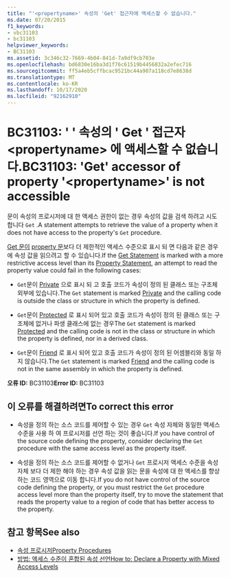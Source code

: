 ```yaml
---
title: "'<propertyname>' 속성의 'Get' 접근자에 액세스할 수 없습니다."
ms.date: 07/20/2015
f1_keywords:
- vbc31103
- bc31103
helpviewer_keywords:
- BC31103
ms.assetid: 3c346c32-7669-4b04-841d-7a9df9cb703e
ms.openlocfilehash: bd6830e16ba3d1f76c61519b4456832a2efec716
ms.sourcegitcommit: ff5a4eb5cffbcac9521bc44a907a118cd7e8638d
ms.translationtype: MT
ms.contentlocale: ko-KR
ms.lasthandoff: 10/17/2020
ms.locfileid: "92162910"
---
```

# <a name="bc31103-get-accessor-of-property-propertyname-is-not-accessible"></a><span data-ttu-id="f221d-102">BC31103: ' ' 속성의 ' Get ' 접근자 \<propertyname> 에 액세스할 수 없습니다.</span><span class="sxs-lookup"><span data-stu-id="f221d-102">BC31103: 'Get' accessor of property '\<propertyname>' is not accessible</span></span>

<span data-ttu-id="f221d-103">문이 속성의 프로시저에 대 한 액세스 권한이 없는 경우 속성의 값을 검색 하려고 시도 합니다 `Get` .</span><span class="sxs-lookup"><span data-stu-id="f221d-103">A statement attempts to retrieve the value of a property when it does not have access to the property's `Get` procedure.</span></span>

 <span data-ttu-id="f221d-104">[Get 문이](../statements/get-statement.md) [property 문](../statements/property-statement.md)보다 더 제한적인 액세스 수준으로 표시 되 면 다음과 같은 경우에 속성 값을 읽으려고 할 수 있습니다.</span><span class="sxs-lookup"><span data-stu-id="f221d-104">If the [Get Statement](../statements/get-statement.md) is marked with a more restrictive access level than its [Property Statement](../statements/property-statement.md), an attempt to read the property value could fail in the following cases:</span></span>

- <span data-ttu-id="f221d-105">`Get`문이 [Private](../modifiers/private.md) 으로 표시 되 고 호출 코드가 속성이 정의 된 클래스 또는 구조체 외부에 있습니다.</span><span class="sxs-lookup"><span data-stu-id="f221d-105">The `Get` statement is marked [Private](../modifiers/private.md) and the calling code is outside the class or structure in which the property is defined.</span></span>

- <span data-ttu-id="f221d-106">`Get`문이 [Protected](../modifiers/protected.md) 로 표시 되어 있고 호출 코드가 속성이 정의 된 클래스 또는 구조체에 없거나 파생 클래스에 없는 경우</span><span class="sxs-lookup"><span data-stu-id="f221d-106">The `Get` statement is marked [Protected](../modifiers/protected.md) and the calling code is not in the class or structure in which the property is defined, nor in a derived class.</span></span>

- <span data-ttu-id="f221d-107">`Get`문이 [Friend](../modifiers/friend.md) 로 표시 되어 있고 호출 코드가 속성이 정의 된 어셈블리와 동일 하지 않습니다.</span><span class="sxs-lookup"><span data-stu-id="f221d-107">The `Get` statement is marked [Friend](../modifiers/friend.md) and the calling code is not in the same assembly in which the property is defined.</span></span>

 <span data-ttu-id="f221d-108">**오류 ID:** BC31103</span><span class="sxs-lookup"><span data-stu-id="f221d-108">**Error ID:** BC31103</span></span>

## <a name="to-correct-this-error"></a><span data-ttu-id="f221d-109">이 오류를 해결하려면</span><span class="sxs-lookup"><span data-stu-id="f221d-109">To correct this error</span></span>

- <span data-ttu-id="f221d-110">속성을 정의 하는 소스 코드를 제어할 수 있는 경우 `Get` 속성 자체와 동일한 액세스 수준을 사용 하 여 프로시저를 선언 하는 것이 좋습니다.</span><span class="sxs-lookup"><span data-stu-id="f221d-110">If you have control of the source code defining the property, consider declaring the `Get` procedure with the same access level as the property itself.</span></span>

- <span data-ttu-id="f221d-111">속성을 정의 하는 소스 코드를 제어할 수 없거나 `Get` 프로시저 액세스 수준을 속성 자체 보다 더 제한 해야 하는 경우 속성 값을 읽는 문을 속성에 대 한 액세스를 향상 하는 코드 영역으로 이동 합니다.</span><span class="sxs-lookup"><span data-stu-id="f221d-111">If you do not have control of the source code defining the property, or you must restrict the `Get` procedure access level more than the property itself, try to move the statement that reads the property value to a region of code that has better access to the property.</span></span>

## <a name="see-also"></a><span data-ttu-id="f221d-112">참고 항목</span><span class="sxs-lookup"><span data-stu-id="f221d-112">See also</span></span>

- [<span data-ttu-id="f221d-113">속성 프로시저</span><span class="sxs-lookup"><span data-stu-id="f221d-113">Property Procedures</span></span>](../../programming-guide/language-features/procedures/property-procedures.md)
- [<span data-ttu-id="f221d-114">방법: 액세스 수준이 혼합된 속성 선언</span><span class="sxs-lookup"><span data-stu-id="f221d-114">How to: Declare a Property with Mixed Access Levels</span></span>](../../programming-guide/language-features/procedures/how-to-declare-a-property-with-mixed-access-levels.md)
